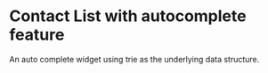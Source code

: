 # Contact List with autocomplete feature
An auto complete widget using trie as the underlying data structure.
